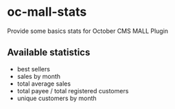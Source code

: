 # oc-mall-stats
Provide some basics stats for October CMS MALL Plugin


## Available statistics

- best sellers
- sales by month
- total average sales
- total payee / total registered customers
- unique customers by month
